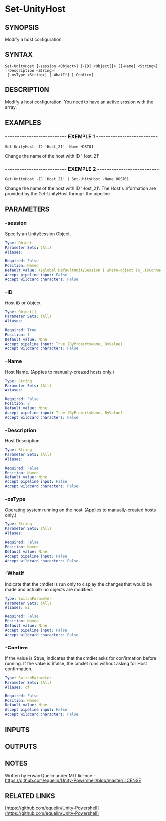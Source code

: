 # Set-UnityHost

## SYNOPSIS
Modify a host configuration.

## SYNTAX

```
Set-UnityHost [-session <Object>] [-ID] <Object[]> [[-Name] <String>] [-Description <String>]
 [-osType <String>] [-WhatIf] [-Confirm]
```

## DESCRIPTION
Modify a host configuration. 
You need to have an active session with the array.

## EXAMPLES

### -------------------------- EXEMPLE 1 --------------------------
```
Set-UnityHost -ID 'Host_21' -Name HOST01
```

Change the name of the host with ID 'Host_21'

### -------------------------- EXEMPLE 2 --------------------------
```
Get-UnityHost -ID 'Host_21' | Set-UnityHost -Name HOST01
```

Change the name of the host with ID 'Host_21'.
The Host's information are provided by the Get-UnityHost through the pipeline.

## PARAMETERS

### -session
Specify an UnitySession Object.

```yaml
Type: Object
Parameter Sets: (All)
Aliases: 

Required: False
Position: Named
Default value: ($global:DefaultUnitySession | where-object {$_.IsConnected -eq $true})
Accept pipeline input: False
Accept wildcard characters: False
```

### -ID
Host ID or Object.

```yaml
Type: Object[]
Parameter Sets: (All)
Aliases: 

Required: True
Position: 1
Default value: None
Accept pipeline input: True (ByPropertyName, ByValue)
Accept wildcard characters: False
```

### -Name
Host Name.
(Applies to manually-created hosts only.)

```yaml
Type: String
Parameter Sets: (All)
Aliases: 

Required: False
Position: 2
Default value: None
Accept pipeline input: True (ByPropertyName, ByValue)
Accept wildcard characters: False
```

### -Description
Host Description

```yaml
Type: String
Parameter Sets: (All)
Aliases: 

Required: False
Position: Named
Default value: None
Accept pipeline input: False
Accept wildcard characters: False
```

### -osType
Operating system running on the host.
(Applies to manually-created hosts only.)

```yaml
Type: String
Parameter Sets: (All)
Aliases: 

Required: False
Position: Named
Default value: None
Accept pipeline input: False
Accept wildcard characters: False
```

### -WhatIf
Indicate that the cmdlet is run only to display the changes that would be made and actually no objects are modified.

```yaml
Type: SwitchParameter
Parameter Sets: (All)
Aliases: wi

Required: False
Position: Named
Default value: None
Accept pipeline input: False
Accept wildcard characters: False
```

### -Confirm
If the value is $true, indicates that the cmdlet asks for confirmation before running. 
If the value is $false, the cmdlet runs without asking for Host confirmation.

```yaml
Type: SwitchParameter
Parameter Sets: (All)
Aliases: cf

Required: False
Position: Named
Default value: None
Accept pipeline input: False
Accept wildcard characters: False
```

## INPUTS

## OUTPUTS

## NOTES
Written by Erwan Quelin under MIT licence - https://github.com/equelin/Unity-Powershell/blob/master/LICENSE

## RELATED LINKS

[https://github.com/equelin/Unity-Powershell](https://github.com/equelin/Unity-Powershell)

